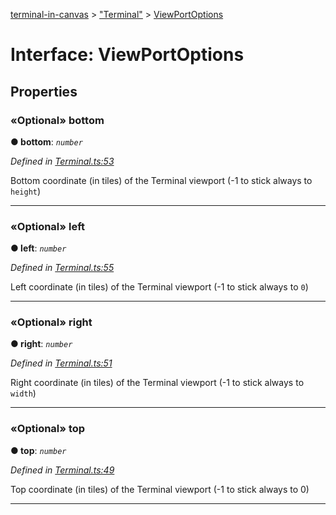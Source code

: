 [terminal-in-canvas](../README.md) > ["Terminal"](../modules/_terminal_.md) > [ViewPortOptions](../interfaces/_terminal_.viewportoptions.md)



# Interface: ViewPortOptions


## Properties
<a id="bottom"></a>

### «Optional» bottom

**●  bottom**:  *`number`* 

*Defined in [Terminal.ts:53](https://github.com/danikaze/terminal-in-canvas/blob/a39a508/src/Terminal.ts#L53)*



Bottom coordinate (in tiles) of the Terminal viewport (-1 to stick always to `height`)




___

<a id="left"></a>

### «Optional» left

**●  left**:  *`number`* 

*Defined in [Terminal.ts:55](https://github.com/danikaze/terminal-in-canvas/blob/a39a508/src/Terminal.ts#L55)*



Left coordinate (in tiles) of the Terminal viewport (-1 to stick always to `0`)




___

<a id="right"></a>

### «Optional» right

**●  right**:  *`number`* 

*Defined in [Terminal.ts:51](https://github.com/danikaze/terminal-in-canvas/blob/a39a508/src/Terminal.ts#L51)*



Right coordinate (in tiles) of the Terminal viewport (-1 to stick always to `width`)




___

<a id="top"></a>

### «Optional» top

**●  top**:  *`number`* 

*Defined in [Terminal.ts:49](https://github.com/danikaze/terminal-in-canvas/blob/a39a508/src/Terminal.ts#L49)*



Top coordinate (in tiles) of the Terminal viewport (-1 to stick always to 0)




___


